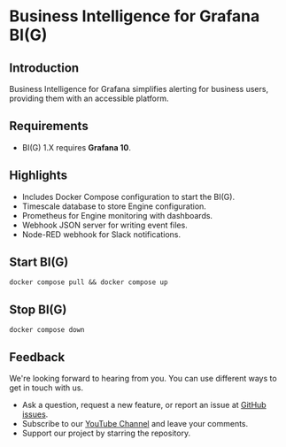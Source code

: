 # Business Intelligence for Grafana BI(G)

## Introduction

Business Intelligence for Grafana simplifies alerting for business users, providing them with an accessible platform.

## Requirements

- BI(G) 1.X requires **Grafana 10**.

## Highlights

- Includes Docker Compose configuration to start the BI(G).
- Timescale database to store Engine configuration.
- Prometheus for Engine monitoring with dashboards.
- Webhook JSON server for writing event files.
- Node-RED webhook for Slack notifications.

## Start BI(G)

```
docker compose pull && docker compose up
```

## Stop BI(G)

```
docker compose down
```

## Feedback

We're looking forward to hearing from you. You can use different ways to get in touch with us.

- Ask a question, request a new feature, or report an issue at [GitHub issues](https://github.com/volkovlabs/volkovlabs-bi-grafana/issues).
- Subscribe to our [YouTube Channel](https://www.youtube.com/@volkovlabs) and leave your comments.
- Support our project by starring the repository.
